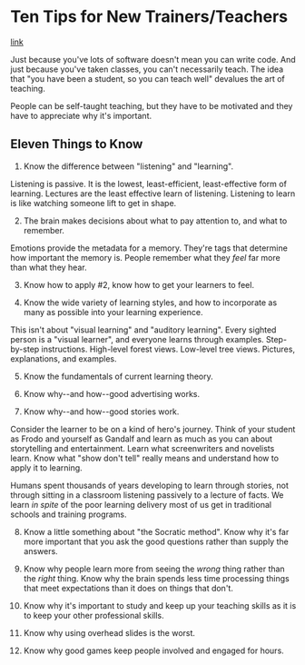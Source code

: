 # Ten Tips for New Trainers/Teachers
[link](http://headrush.typepad.com/creating_passionate_users/2005/07/ten_tips_for_ne.html)

Just because you've lots of software doesn't mean you can write code. And just because you've taken classes, you can't necessarily teach. The idea that "you have been a student, so you can teach well" devalues the art of teaching.

People can be self-taught teaching, but they have to be motivated and they have to appreciate why it's important.

## Eleven Things to Know

1. Know the difference between "listening" and "learning".

Listening is passive. It is the lowest, least-efficient, least-effective form of learning. Lectures are the least effective learn of listening. Listening to learn is like watching someone lift to get in shape.

2. The brain makes decisions about what to pay attention to, and what to remember.

Emotions provide the metadata for a memory. They're tags that determine how important the memory is. People remember what they *feel* far more than what they hear.

3. Know how to apply #2, know how to get your learners to feel.

4. Know the wide variety of learning styles, and how to incorporate as many as possible into your learning experience.

This isn't about "visual learning" and "auditory learning". Every sighted person is a "visual learner", and everyone learns through examples. Step-by-step instructions. High-level forest views. Low-level tree views. Pictures, explanations, and examples.

5. Know the fundamentals of current learning theory.

6. Know why--and how--good advertising works.

7. Know why--and how--good stories work.

Consider the learner to be on a kind of hero's journey. Think of your student as Frodo and yourself as Gandalf and learn as much as you can about storytelling and entertainment. Learn what screenwriters and novelists learn. Know what "show don't tell" really means and understand how to apply it to learning.

Humans spent thousands of years developing to learn through stories, not through sitting in a classroom listening passively to a lecture of facts. We learn *in spite* of the poor learning delivery most of us get in traditional schools and training programs.

8. Know a little something about "the Socratic method". Know why it's far more important that you ask the good questions rather than supply the answers.

9. Know why people learn more from seeing the *wrong* thing rather than the *right* thing. Know why the brain spends less time processing things that meet expectations than it does on things that don't.

10. Know why it's important to study and keep up your teaching skills as it is to keep your other professional skills.

11. Know why using overhead slides is the worst.

12. Know why good games keep people involved and engaged for hours.
